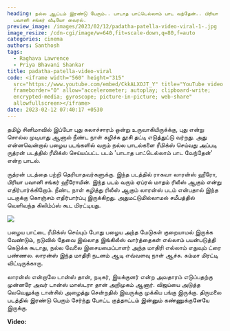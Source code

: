 ```yaml
---
heading: நல்ல ஆட்டம் இரண்டு பேரும்.. பாடாத பாட்டெல்லாம் பாட வந்தேன்.. பிரியா
  பவானி சங்கர் வீடியோ வைரல்.
preview_image: /images/2023/02/12/padatha-patella-video-viral-1-.jpg
image_resize: /cdn-cgi/image/w=640,fit=scale-down,q=80,f=auto
categories: cinema
authors: Santhosh
tags:
  - Raghava Lawrence
  - Priya Bhavani Shankar
title: padatha-patella-video-viral
code: <iframe width="560" height="315"
  src="https://www.youtube.com/embed/CkkALXOJT_Y" title="YouTube video player"
  frameborder="0" allow="accelerometer; autoplay; clipboard-write;
  encrypted-media; gyroscope; picture-in-picture; web-share"
  allowfullscreen></iframe>
date: 2023-02-12 07:40:17 +0530
---
```

தமிழ் சினிமாவில் இப்போ புது கலாச்சாரம் ஒன்று உருவாகியிருக்க்கு, புது என்று சொல்ல முடியாது ஆனால் நீண்ட நாள் கழிச்சு தூசி தட்டி எடுத்துட்டு வர்றது. அது என்னவென்றால் பழைய படங்களில் வரும் நல்ல பாடல்களை ரீமிக்ஸ் செய்வது அப்படி ருத்ரன் படத்தில் ரீமிக்ஸ் செய்யப்பட்ட படம் 'பாடாத பாட்டெல்லாம் பாட வேந்தேன்' என்ற பாடல்.

ருத்ரன் படத்தை பற்றி தெரியாதவர்களுக்கு. இந்த படத்தில் ராகவா லாரன்ஸ் ஹீரோ, பிரியா பவானி சங்கர் ஹீரோயின். இந்த படம் வரும் ஏப்ரல் மாதம் ரிலீஸ் ஆகும் என்று எதிர்பார்க்கிறோம். நீண்ட நாள் கழித்து ரிலீஸ் ஆகும் லாரன்ஸ் படம் என்பதால் இந்த படகுக்கு  கொஞ்சம் எதிர்பார்ப்பு இருக்கிறது. அதுமட்டுமில்லாமல் சமீபத்தில் வெளிவந்த கிலிம்ப்ஸ் கூட மிரட்டியது.

![](/images/2023/02/12/padatha-patella-video-viral-2-.jpg)

பழைய பாட்டை ரீமிக்ஸ் செய்யும் போது பழைய அந்த மேடுகள் குறையாமல் இருக்க வேண்டும், நடுவில் தேவை இல்லாத இங்கிலீஸ் வார்த்தைகள் எல்லாம் பயன்படுத்தி கெடுக்க கூடாது, நல்ல வேலை இசையமைப்பாளர் அந்த மாதிரி எல்லாம் எதுவும் ட்ரை பண்ணல. லாரன்ஸ் இந்த மாதிரி நடனம் ஆடி எவ்வளவு நாள் ஆச்சு. சும்மா மிரட்டி விட்டிருக்காரு.

லாரன்ஸ் என்றாலே டான்ஸ் தான், நடிகர், இயக்குனர் என்ற அவதாரம் எடுப்பதற்கு முன்னரே அவர் டான்ஸ் மாஸ்டரா தான் அறிமுகம் ஆனார். விஜய்யை அடுத்த லெவெலுக்கு டான்சில் அழைத்து சென்றதில் இவருக்கு முக்கிய பங்கு இருக்கு. திருமலை படத்தில் இரண்டு பெரும் சேர்ந்து போட்ட குத்தாட்டம் இன்னும் கண்ணுக்குளேயே இருக்கு. 

**V﻿ideo:**